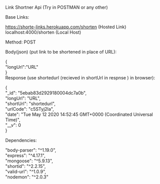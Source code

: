 Link Shortner Api (Try in POSTMAN or any other)                                    
  
Base Links:
                        
https://shorte-links.herokuapp.com/shorten    (Hosted Link)                        
localhost:4000/shorten                        (Local Host)                      


Method:    POST                                      

Body(json) (put link to be shortened in place of URL):           
                                                   
 {                 
	"longUrl":"URL"                                          
 }                                                                                   
 Response (use shortedurl (recieved in shortUrl in respnse ) in browser):                                                                                          

 {          
    "_id": "5ebab83d2929180004dc7a0b",      
    "longUrl": "URL",       
    "shortUrl": "shortedurl",       
    "urlCode": "c5STyj2la",         
    "date": "Tue May 12 2020 14:52:45 GMT+0000 (Coordinated Universal Time)",      
    "__v": 0                        
}                        
                  


Dependencies:                   

"body-parser": "^1.19.0",                      
    "express": "^4.17.1",                      
    "mongoose": "^5.9.13",                     
    "shortid": "^2.2.15",                              
    "valid-url": "^1.0.9",                     
    "nodemon": "^2.0.3"                                                            


